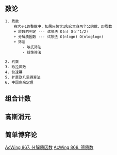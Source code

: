 ## 数论
    1. 质数
        在大于1的整数中，如果只包含1和它本身两个公约数，即质数
        + 质数的判定 --- 试除法 O(n) O(n^1/2)
        + 分解质因数 --- 试除法 O(nlogn) O(nloglogn)
        + 筛法
            - 埃氏筛法
            - 线性筛法

    2. 约数
    3. 欧拉函数
    4. 快速幂
    5. 扩展欧几里得算法
    6. 中国剩余定理
## 组合计数
## 高斯消元
## 简单博弈论

[AcWing 867. 分解质因数](https://www.acwing.com/solution/content/18444/)
[AcWing 868. 筛质数](https://www.acwing.com/solution/content/12792/)